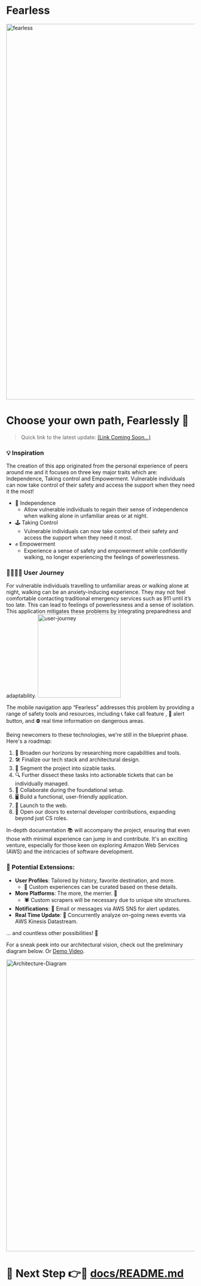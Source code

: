 # Fearless

<img width="1000" alt="fearless" src="https://d112y698adiu2z.cloudfront.net/photos/production/software_photos/002/417/588/datas/original.jpeg">

# Choose your own path, Fearlessly 🌟

> Quick link to the latest update: [(Link Coming Soon...) ](https://github.com/Awakuruf/Fearless/)

### 💡 Inspiration
The creation of this app originated from the personal experience of peers around me and it focuses on three key major traits which are: Independence, Taking control and Empowerment. 
Vulnerable individuals can now take control of their safety and access the support when they need it the most!
- 🚀 Independence
  - Allow vulnerable individuals to regain their sense of independence when walking alone in unfamiliar areas or at night. 
- 🕹 Taking Control
  - Vulnerable individuals can now take control of their safety and access the support when they need it most.
- ✊ Empowerment
  - Experience a sense of safety and empowerment while confidently walking, no longer experiencing the feelings of powerlessness.

### 👨‍👩‍👧‍👦 User Journey
For vulnerable individuals travelling to unfamiliar areas or walking alone at night, walking can be an anxiety-inducing experience. 
They may not feel comfortable contacting traditional emergency services such as 911 until it’s too late. 
This can lead to feelings of powerlessness and a sense of isolation. 
This application mitigates these problems by integrating preparedness and adaptability.
<img width="222" alt="user-journey" src="https://www.canva.com/design/DAFqjgdyDaw/XRJcWS5CfAvZdpoY_XpbQA/view">

The mobile navigation app “Fearless” addresses this problem by providing a range of safety tools and resources, including 📞 fake call feature , 🚨 alert button, and ⛔️ real time information on dangerous areas.

Being newcomers to these technologies, we're still in the blueprint phase. Here's a roadmap:
1. 🧭 Broaden our horizons by researching more capabilities and tools.
2. 🛠️ Finalize our tech stack and architectural design.
3. 📝 Segment the project into sizable tasks.
4. 🔍 Further dissect these tasks into actionable tickets that can be individually managed.
5. 🤝 Collaborate during the foundational setup.
6. 🖥️ Build a functional, user-friendly application.
7. 🚀 Launch to the web.
8. 🚪 Open our doors to external developer contributions, expanding beyond just CS roles.

In-depth documentation 📚 will accompany the project, ensuring that even those with minimal experience can jump in and contribute. It's an exciting venture, especially for those keen on exploring Amazon Web Services (AWS) and the intricacies of software development.

### 🌟 Potential Extensions:
- **User Profiles**: Tailored by history, favorite destination, and more.
  - 🎨 Custom experiences can be curated based on these details.
- **More Platforms**: The more, the merrier. 🎉
  - 🕷️ Custom scrapers will be necessary due to unique site structures.
- **Notifications**: 📧 Email or messages via AWS SNS for alert updates.
- **Real Time Update**: 📄 Concurrently analyze on-going news events via AWS Kinesis Datastream.

... and countless other possibilities! 🌌

For a sneak peek into our architectural vision, check out the preliminary diagram below. Or [Demo Video](https://github.com/Awakuruf/Fearless/). 

<img width="777" alt="Architecture-Diagram" src="https://github.com/Awakuruf/Fearless/assets/architecture_diagram.jpg">

# 🌟 Next Step 👉🚀 [docs/README.md](docs/README.md) 
